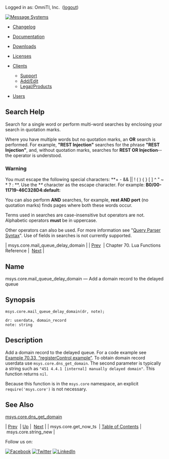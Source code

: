 Logged in as: OmniTI, Inc.  ([logout](https://support.messagesystems.com/logout.php))

[![Message Systems](https://support.messagesystems.com/images/ms-white205.png)](https://support.messagesystems.com/start.php) 

*   [Changelog](https://support.messagesystems.com/start.php?show=changelog)
*   [Documentation](https://support.messagesystems.com/docs/)
*   [Downloads](https://support.messagesystems.com/start.php)

*   [Licenses](https://support.messagesystems.com/license_summary.php)
*   <a href="">Clients</a>
    *   [Support](https://support.messagesystems.com/cs.php)
    *   [Add/Edit](https://support.messagesystems.com/edit_client.php)
    *   [Legal/Products](https://support.messagesystems.com/edit_products.php)
*   [Users](https://support.messagesystems.com/edit_customer.php)

## Search Help

Search for a single word or perform multi-word searches by enclosing your search in quotation marks.

Where you have multiple words but no quotation marks, an **OR** search is performed. For example, **"REST Injection"** searches for the phrase **"REST Injection"**, and, without quotation marks, searches for **REST OR Injection**--the operator is understood.

### Warning

You must escape the following special characters: **+ - && || ! ( ) { } [ ] ^ " ~ * ? : \**. Use the **\** character as the escape character. For example: **B0/00-11719-46C328D4\:default\:**

You can also perform **AND** searches, for example, **rest AND port** (no quotation marks) finds pages where both these words occur.

Terms used in searches are case-insensitive but operators are not. Alphabetic operators **must** be in uppercase.

Other operators can also be used. For more information see "[Query Parser Syntax](https://lucene.apache.org/core/old_versioned_docs/versions/3_0_0/queryparsersyntax.html)". Use of fields in searches is not currently supported.

| msys.core.mail_queue_delay_domain |
| [Prev](lua.ref.msys.core.get_now_ts.php)  | Chapter 70. Lua Functions Reference |  [Next](lua.ref.msys.core.string_new.php) |

<a name="lua.ref.msys.core.mail_queue_delay_domain"></a>
## Name

msys.core.mail_queue_delay_domain — Add a domain record to the delayed queue

<a name="idp15720544"></a>
## Synopsis

`msys.core.mail_queue_delay_domain(dr, note);`

```
dr: userdata, domain_record
note: string
```
<a name="idp15723120"></a>
## Description

Add a domain record to the delayed queue. For a code example see [Example 70.33, “registerControl example”](lua.ref.msys.registerControl.php#lua.ref.msys.registerControl.example "Example 70.33. registerControl example"). To obtain domain record userdata use `msys.core.dns_get_domain`. The second parameter is typically a string such as `"451 4.4.1 [internal] manually delayed domain"`. This function returns `nil`.

Because this function is in the `msys.core` namespace, an explicit `require('msys.core')` is not necessary.

<a name="idp15727984"></a>
## See Also

[msys.core.dns_get_domain](lua.ref.msys.core.dns_get_domain.php "msys.core.dns_get_domain")

| [Prev](lua.ref.msys.core.get_now_ts.php)  | [Up](lua.function.details.php) |  [Next](lua.ref.msys.core.string_new.php) |
| msys.core.get_now_ts  | [Table of Contents](index.php) |  msys.core.string_new |

Follow us on:

[![Facebook](https://support.messagesystems.com/images/icon-facebook.png)](http://www.facebook.com/messagesystems) [![Twitter](https://support.messagesystems.com/images/icon-twitter.png)](http://twitter.com/#!/MessageSystems) [![LinkedIn](https://support.messagesystems.com/images/icon-linkedin.png)](http://www.linkedin.com/company/message-systems)